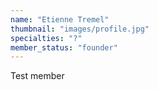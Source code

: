 ```yaml
---
name: "Etienne Tremel"
thumbnail: "images/profile.jpg"
specialties: "?"
member_status: "founder"
---
```


Test member
